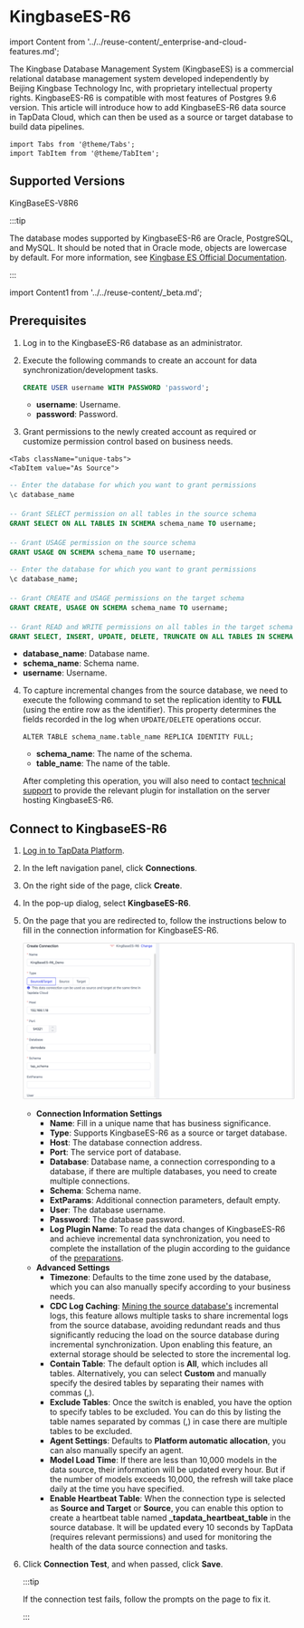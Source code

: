 # KingbaseES-R6

import Content from '../../reuse-content/_enterprise-and-cloud-features.md';

<Content />

The Kingbase Database Management System (KingbaseES) is a commercial relational database management system developed independently by Beijing Kingbase Technology Inc, with proprietary intellectual property rights. KingbaseES-R6 is compatible with most features of Postgres 9.6 version. This article will introduce how to add KingbaseES-R6 data source in TapData Cloud, which can then be used as a source or target database to build data pipelines.

```mdx-code-block
import Tabs from '@theme/Tabs';
import TabItem from '@theme/TabItem';
```

## Supported Versions

KingBaseES-V8R6

:::tip

The database modes supported by KingbaseES-R6 are Oracle, PostgreSQL, and MySQL. It should be noted that in Oracle mode, objects are lowercase by default. For more information, see [Kingbase ES Official Documentation](https://help.kingbase.com.cn/v8/index.html).

:::

import Content1 from '../../reuse-content/_beta.md';

<Content1 />

## Prerequisites

1. Log in to the KingbaseES-R6 database as an administrator.

2. Execute the following commands to create an account for data synchronization/development tasks.

   ```sql
   CREATE USER username WITH PASSWORD 'password';
   ```

   * **username**: Username.
   * **password**: Password.

3. Grant permissions to the newly created account as required or customize permission control based on business needs.

```mdx-code-block
<Tabs className="unique-tabs">
<TabItem value="As Source">
```

```sql
-- Enter the database for which you want to grant permissions
\c database_name

-- Grant SELECT permission on all tables in the source schema
GRANT SELECT ON ALL TABLES IN SCHEMA schema_name TO username;

-- Grant USAGE permission on the source schema
GRANT USAGE ON SCHEMA schema_name TO username;
```

</TabItem>

<TabItem value="As Target">

```sql
-- Enter the database for which you want to grant permissions
\c database_name;

-- Grant CREATE and USAGE permissions on the target schema
GRANT CREATE, USAGE ON SCHEMA schema_name TO username;

-- Grant READ and WRITE permissions on all tables in the target schema
GRANT SELECT, INSERT, UPDATE, DELETE, TRUNCATE ON ALL TABLES IN SCHEMA schema_name TO username;
```
</TabItem>
</Tabs>

* **database_name**: Database name.
* **schema_name**: Schema name.
* **username**: Username.

4. To capture incremental changes from the source database, we need to execute the following command to set the replication identity to **FULL** (using the entire row as the identifier). This property determines the fields recorded in the log when `UPDATE/DELETE` operations occur.

   ```
   ALTER TABLE schema_name.table_name REPLICA IDENTITY FULL;
   ```

   - **schema_name**: The name of the schema.
   - **table_name**: The name of the table.

   After completing this operation, you will also need to contact [technical support](../../support.md) to provide the relevant plugin for installation on the server hosting KingbaseES-R6.


## Connect to KingbaseES-R6

1. [Log in to TapData Platform](../../user-guide/log-in.md).

2. In the left navigation panel, click **Connections**.

3. On the right side of the page, click **Create**.

4. In the pop-up dialog, select **KingbaseES-R6**.

5. On the page that you are redirected to, follow the instructions below to fill in the connection information for KingbaseES-R6.

   ![KingbaseES-R6 Connection Example](../../images/kingbasees_r6_connection.png)

   * **Connection Information Settings**
     * **Name**: Fill in a unique name that has business significance.
     * **Type**: Supports KingbaseES-R6 as a source or target database.
     * **Host**: The database connection address.
     * **Port**: The service port of database.
     * **Database**: Database name, a connection corresponding to a database, if there are multiple databases, you need to create multiple connections.
     * **Schema**: Schema name.
     * **ExtParams**: Additional connection parameters, default empty.
     * **User**: The database username.
     * **Password**: The database password.
     * **Log Plugin Name**: To read the data changes of KingbaseES-R6 and achieve incremental data synchronization, you need to complete the installation of the plugin according to the guidance of the [preparations](#preparations).
   * **Advanced Settings**
     * **Timezone**: Defaults to the time zone used by the database, which you can also manually specify according to your business needs.
     * **CDC Log Caching**: [Mining the source database's](../../user-guide/advanced-settings/share-mining.md) incremental logs, this feature allows multiple tasks to share incremental logs from the source database, avoiding redundant reads and thus significantly reducing the load on the source database during incremental synchronization. Upon enabling this feature, an external storage should be selected to store the incremental log.
     * **Contain Table**: The default option is **All**, which includes all tables. Alternatively, you can select **Custom** and manually specify the desired tables by separating their names with commas (,).
     * **Exclude Tables**: Once the switch is enabled, you have the option to specify tables to be excluded. You can do this by listing the table names separated by commas (,) in case there are multiple tables to be excluded.
     * **Agent Settings**: Defaults to **Platform automatic allocation**, you can also manually specify an agent.
     * **Model Load Time**: If there are less than 10,000 models in the data source, their information will be updated every hour. But if the number of models exceeds 10,000, the refresh will take place daily at the time you have specified.
     * **Enable Heartbeat Table**: When the connection type is selected as **Source and Target** or **Source**, you can enable this option to create a heartbeat table named **_tapdata_heartbeat_table** in the source database. It will be updated every 10 seconds by TapData (requires relevant permissions) and used for monitoring the health of the data source connection and tasks.

6. Click **Connection Test**, and when passed, click **Save**.

   :::tip

   If the connection test fails, follow the prompts on the page to fix it.

   :::
